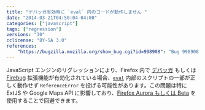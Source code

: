 ```yaml
---
title: "デバッガ有効時に `eval` 内のコードが動作しません "
date: "2014-03-21T04:50:04-04:00"
categories: ["javascript"]
tags: ["regression"]
versions: "30"
cclicense: "BY-SA 3.0"
references:
    "https://bugzilla.mozilla.org/show_bug.cgi?id=998908": "Bug 998908 – [jsdbg2] Calling Debugger.Script.prototype.getChildScripts causes errors to be thrown that otherwise wouldn\'t be"
---
```

JavaScript エンジンのリグレッションにより、Firefox 内で [デバッガ](https://developer.mozilla.org/ja/docs/Tools/Debugger) もしくは [Firebug](https://getfirebug.com/) 拡張機能が有効化されている場合、[`eval`](https://developer.mozilla.org/ja/docs/Web/JavaScript/Reference/Global_Objects/eval) 内部のスクリプトの一部が正しく動作せず `ReferenceError` を投げる可能性があります。この問題は特に ExtJS や Google Maps API に影響しており、[Firefox Aurora もしくは Beta](http://www.mozilla.jp/firefox/preview/) を使用することで回避できます。
